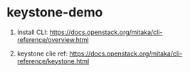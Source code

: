 # keystone-demo

1. Install CLI: https://docs.openstack.org/mitaka/cli-reference/overview.html

2. keystone clie ref: https://docs.openstack.org/mitaka/cli-reference/keystone.html
